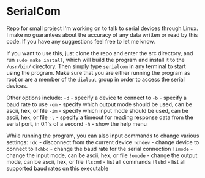 # SerialCom
Repo for small project I'm working on to talk to serial devices through Linux.  I make no guarantees about the accuracy of any data written or read by this code.  If you have any suggestions feel free to let me know.

If you want to use this, just clone the repo and enter the src directory, and run `sudo make install`, which will build the program and install it to the `/usr/bin/` directory.  Then simply type `serialcom` in any terminal to start using the program.  Make sure that you are either running the program as root or are a member of the `dialout` group in order to access the serial devices.

Other options include:
`-d` - specify a device to connect to
`-b` - specify a baud rate to use
`-om` - specify which output mode should be used, can be ascii, hex, or file
`-im` - specify which input mode should be used, can be ascii, hex, or file
`-t` - specify a timeout for reading response data from the serial port, in 0.1's of a second
`-h` - show the help menu

While running the program, you can also input commands to change various settings:
`!dc` - disconnect from the current device
`!chdev` - change device to connect to
`!chbd` - change the baud rate for the serial connection
`!imode` - change the input mode, can be ascii, hex, or file
`!omode` - change the output mode, can be ascii, hex, or file
`!lscmd` - list all commands
`!lsbd` - list all supported baud rates on this executable
